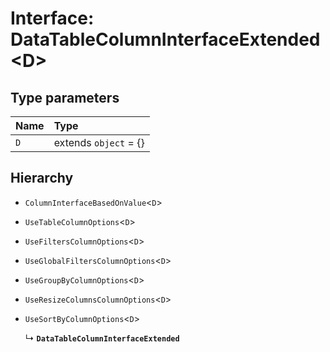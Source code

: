 # Interface: DataTableColumnInterfaceExtended<D\>

## Type parameters

| Name | Type |
| :------ | :------ |
| `D` | extends `object` = {} |

## Hierarchy

- `ColumnInterfaceBasedOnValue`<`D`\>

- `UseTableColumnOptions`<`D`\>

- `UseFiltersColumnOptions`<`D`\>

- `UseGlobalFiltersColumnOptions`<`D`\>

- `UseGroupByColumnOptions`<`D`\>

- `UseResizeColumnsColumnOptions`<`D`\>

- `UseSortByColumnOptions`<`D`\>

  ↳ **`DataTableColumnInterfaceExtended`**
